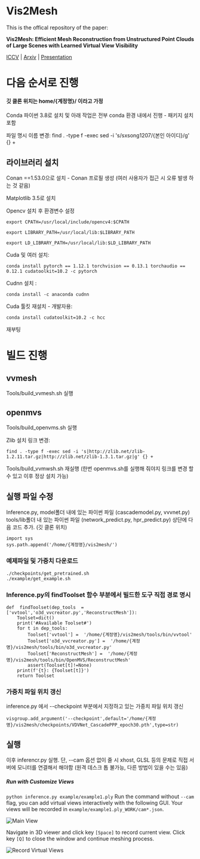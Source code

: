 # Vis2Mesh

This is the offical repository of the paper:

**Vis2Mesh: Efficient Mesh Reconstruction from Unstructured Point Clouds of Large Scenes with Learned Virtual View Visibility**

[ICCV](https://openaccess.thecvf.com/content/ICCV2021/html/Song_Vis2Mesh_Efficient_Mesh_Reconstruction_From_Unstructured_Point_Clouds_of_Large_ICCV_2021_paper.html) | [Arxiv](https://arxiv.org/abs/2108.08378) | [Presentation](https://youtu.be/KN55e_q6llE?feature=shared)

# 다음 순서로 진행
#### 깃 클론 위치는 home/{계정명}/ 이라고 가정

Conda 파이썬 3.8로 설치 및 아래 작업은 전부 conda 환경 내에서 진행 - 패키지 설치 포함

파일 명시 이름 변경: 
 	find . -type f -exec sed -i 's/sxsong1207/{본인 아이디}/g' {} +

  
## 라이브러리 설치 
Conan ==1.53.0으로 설치 - Conan 프로필 생성 (여러 사용자가 접근 시 오류 발생 하는 것 같음)

Matplotlib 3.5로 설치

Opencv 설치 후 환경변수 설정


	export CPATH=/usr/local/include/opencv4:$CPATH

	export LIBRARY_PATH=/usr/local/lib:$LIBRARY_PATH

	export LD_LIBRARY_PATH=/usr/local/lib:$LD_LIBRARY_PATH
Cuda 및 여러 설치:


	conda install pytorch == 1.12.1 torchvision == 0.13.1 torchaudio == 0.12.1 cudatoolkit=10.2 -c pytorch


Cudnn 설치 : 

	conda install -c anaconda cudnn


Cuda 툴킷 재설치 - 개발자용: 

	conda install cudatoolkit=10.2 -c hcc

  

재부팅


  
# 빌드 진행
## vvmesh
Tools/build_vvmesh.sh 실행

  



  
## openmvs
Tools/build_openvms.sh 실행

  

Zlib 설치 링크 변경:

  

	find . -type f -exec sed -i 's|http://zlib.net/zlib-1.2.11.tar.gz|http://zlib.net/zlib-1.3.1.tar.gz|g' {} +

  

Tools/build_vvmwsh.sh 재실행 
(한번 openmvs.sh를 실행해 줘야지 링크를 변경 할 수 있고 이후 정상 설치 가능)

 ## 실행 파일 수정

Inference.py, model폴더 내에 있는 파이썬 파일 (cascademodel.py, vvvnet.py) 
tools/lib폴더 내 있는 파이썬 파일 (network_predict.py, hpr_predict.py) 상단에 다음 코드 추가. (깃 클론 위치)


	import sys 
	sys.path.append('/home/{계정명}/vis2mesh/')

  

### 예제파일 및 가중치 다운로드

	./checkpoints/get_pretrained.sh
	./example/get_example.sh

### Inference.py의 findToolset 함수 부분에서 빌드한 도구 직접 경로 명시 

	def  findToolset(dep_tools  = ['vvtool','o3d_vvcreator.py','ReconstructMesh']):
		Toolset=dict()
		print('#Available Toolset#')
		for t in dep_tools:
			Toolset['vvtool'] =  '/home/{계정명}/vis2mesh/tools/bin/vvtool'
			Toolset['o3d_vvcreator.py'] =  '/home/{계정명}/vis2mesh/tools/bin/o3d_vvcreator.py'
			Toolset['ReconstructMesh'] =  '/home/{계정명}/vis2mesh/tools/bin/OpenMVS/ReconstructMesh'
			assert(Toolset[t]!=None)
		print(f'{t}: {Toolset[t]}')
		return Toolset
	
### 가중치 파일 위치 갱신
inference.py 에서 --checkpoint 부분에서 지정하고 있는 가중치 파일 위치 갱신
 	
	visgroup.add_argument('--checkpoint',default='/home/{계정명}/vis2mesh/checkpoints/VDVNet_CascadePPP_epoch30.pth',type=str)
	
## 실행
이후 inferencr.py 실행. 단, --cam 옵션 없이 줄 시 xhost, GLSL 등의 문제로 직접 서버에 모니터를 연결해서 해야함 (원격 데스크 톱 불가능, 다른 방법이 있을 수는 있음)

##### Run with Customize Views

`python inference.py example/example1.ply`
Run the command without `--cam` flag, you can add virtual views interactively with the following GUI. Your views will be recorded in `example/example1.ply_WORK/cam*.json`.

![Main View](imgs/simplecamcreator.png)

Navigate in 3D viewer and click key `[Space]` to record current view. Click key `[Q]` to close the window and continue meshing process.

![Record Virtual Views](imgs/simplecam_recordview.png)


<!-- # Training

export DATASET_PATH="$PWD/dataset"
export PYTHONPATH="$PWD:$PYTHONPATH"

python trainer/train_visnet.py -d $DATASET_PATH -l 0.005 -b 15 -e 50 --decay-step 5 --decay-rate 0.5 -a 'PartialConvUNet(input_channels=2)'
python trainer/train_depthnet.py -d $DATASET_PATH -l 0.005 -b 15 -e 50 --decay-step 5 --decay-rate 0.5 -a 'PartialConvUNet(input_channels=2)'
python trainer/train_depthnetrefine.py -d $DATASET_PATH -l 0.001 -b 8 -e 30 --decay-step 5 --decay-rate 0.5 -a 'PartialConvUNet(input_channels=2)' 'PartialConvUNet(input_channels=2)' -t True True --load0 "checkpoints/VIS_PartialConvUNet(input_channels=2)_epoch50.pth" --load1 "checkpoints/DEPTH_PartialConvUNet(input_channels=2)_epoch50.pth"

mv "checkpoints/REFDEPTH_PartialConvUNet(input_channels=2)_epoch30.pth" "checkpoints/REFDEPTH_PartialConvUNet(input_channels=2)_epoch30_best.pth"

python trainer/train_cascadenet.py -d $DATASET_PATH -l 0.001 -b 5 -e 70 --decay-step 7 --decay-rate 0.5 -a 'PartialConvUNet(input_channels=2)' 'PartialConvUNet(input_channels=2)' 'PartialConvUNet(input_channels=3)' -t False False True --load0 "checkpoints/REFVIS_PartialConvUNet(input_channels=2)_epoch30_best.pth" --load1 "checkpoints/REFDEPTH_PartialConvUNet(input_channels=2)_epoch30_best.pth"

python trainer/train_cascadenet.py -d $DATASET_PATH -l 0.0001 -b 5 -e 30 --decay-step 8 --decay-rate 0.5 -a 'PartialConvUNet(input_channels=2)' 'PartialConvUNet(input_channels=2)' 'PartialConvUNet(input_channels=3)' -t True True True --load "checkpoints/VISDEPVIS_['PartialConvUNet(input_channels=2)', 'PartialConvUNet(input_channels=2)', 'PartialConvUNet(input_channels=3)']_epoch70.pth"

mv "checkpoints/VISDEPVIS_['PartialConvUNet(input_channels=2)', 'PartialConvUNet(input_channels=2)', 'PartialConvUNet(input_channels=3)']_epoch30.pth" "checkpoints/VISDEPVIS_CascadePPP_epoch30.pth" -->
